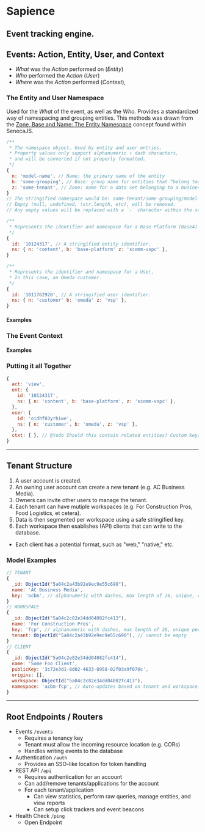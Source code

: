 Sapience
========
Event tracking engine.
---

## Events: Action, Entity, User, and Context
- *What* was the _Action_ performed on (*Entity*)
- *Who* performed the _Action_ (*User*)
- *Where* was the _Action_ performed (*Context*),

### The Entity and User Namespace
Used for the *What* of the event, as well as the *Who*.
Provides a standardized way of namespacing and grouping entities. This methods was drawn from the [Zone, Base and Name: The Entity Namespace](http://senecajs.org/docs/tutorials/understanding-data-entities.html#zone-base-and-name-the-entity-namespace) concept found within SenecaJS.
```js
/**
 * The namespace object. Used by entity and user entries.
 * Property values only support alphanumeric + dash characters,
 * and will be converted if not properly formatted.
 */
{
  n: 'model-name', // Name: the primary name of the entity
  b: 'some-grouping', // Base: group name for entities that “belong together.”
  z: 'some-tenant', // Zone: name for a data set belonging to a business entity, geography, or customer.
}
// The stringified namespace would be: some-tenant/some-grouping/model-name.
// Empty (null, undefined, !str.length, etc), will be removed.
// Any empty values will be replaced with a `-` character within the stringified namespace.

/**
 * Represents the identifier and namespace for a Base Platform (Base4) Content entity.
 */
{
  id: '10124317', // A stringified entity identifier.
  ns: { n: 'content', b: 'base-platform' z: 'scomm-vspc' },
}

/**
 * Represents the identifier and namespace for a User,
 * In this case, an Omeda customer.
 */
{
  id: '1011762928', // A stringified user identifier.
  ns: { n: 'customer' b: 'omeda' z: 'vsp' },
}
```
#### Examples

### The Event Context
#### Examples

### Putting it all Together
```js
{
  act: 'view',
  ent: {
    id: '10124317',
    ns: { n: 'content', b: 'base-platform', z: 'scomm-vspc' },
  },
  user: {
    id: 'oidhf03yrhiwe',
    ns: { n: 'customer', b: 'omeda', z: 'vsp' },
  },
  ctxt: { }, // @todo Should this contain related entities? Custom key/values? Both?
}
```
---

## Tenant Structure
1. A user account is created.
2. An owning user account can create a new tenant (e.g. AC Business Media).
3. Owners can invite other users to manage the tenant.
4. Each tenant can have mutiple workspaces (e.g. For Construction Pros, Food Logistics, et cetera).
5. Data is then segmented per workspace using a safe stringified key.
7. Each workspace then esablishes (API) clients that can write to the database.
  - Each client has a potential format, such as "web," "native," etc.

### Model Examples
```js
// TENANT
{
  _id: ObjectId("5a04c2a43b92e9ec9e55c690"),
  name: 'AC Business Media',
  key: 'acbm', // alphanumeric with dashes, max length of 26, unique, cannot be empty
}
// WORKSPACE
{
  _id: ObjectId("5a04c2c82e34dd04082fc413"),
  name: 'For Construction Pros',
  key: 'fcp', // alphanumeric with dashes, max length of 26, unique per tenant, cannot be empty
  tenant: ObjectId("5a04c2a43b92e9ec9e55c690"), // cannot be empty
}
// CLIENT
{
  _id: ObjectId("5a04c2e82e34dd04082fc414"),
  name: 'Some Foo Client',
  publicKey: '3c72e3d1-8d02-4633-8958-02f03a9f070c',
  origins: [],
  workspace: ObjectId("5a04c2c82e34dd04082fc413"),
  namespace: 'acbm-fcp', // Auto-updates based on tenant and workspace.
}
```
---

## Root Endpoints / Routers
- Events `/events`
  - Requires a tenancy key
  - Tenant must allow the incoming resource location (e.g. CORs)
  - Handles writing events to the database
- Authentication `/auth`
  - Provides an SSO-like location for token handling
- REST API `/api`
  - Requires authentication for an account
  - Can add/remove tenants/applications for the account
  - For each tenant/application
    - Can view statistics, perform raw queries, manage entities, and view reports
    - Can setup click trackers and event beacons
- Health Check `/ping`
  - Open Endpoint
